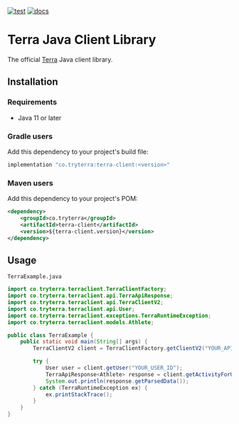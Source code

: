 [![test](https://github.com/tryterra/terra-client-java/actions/workflows/test.yml/badge.svg)](https://github.com/tryterra/terra-client-java/actions/workflows/test.yml)
[![docs](https://github.com/tryterra/terra-client-java/actions/workflows/docs.yml/badge.svg)](https://github.com/tryterra/terra-client-java/actions/workflows/docs.yml)

# Terra Java Client Library

The official [Terra](https://tryterra.co) Java client library.

## Installation

### Requirements

- Java 11 or later

### Gradle users

Add this dependency to your project's build file:

```groovy
implementation "co.tryterra:terra-client:<version>"
```

### Maven users

Add this dependency to your project's POM:

```xml
<dependency>
    <groupId>co.tryterra</groupId>
    <artifactId>terra-client</artifactId>
    <version>${terra-client.version}</version>
</dependency>
```

## Usage

`TerraExample.java`

```java
import co.tryterra.terraclient.TerraClientFactory;
import co.tryterra.terraclient.api.TerraApiResponse;
import co.tryterra.terraclient.api.TerraClientV2;
import co.tryterra.terraclient.api.User;
import co.tryterra.terraclient.exceptions.TerraRuntimeException;
import co.tryterra.terraclient.models.Athlete;

public class TerraExample {
    public static void main(String[] args) {
        TerraClientV2 client = TerraClientFactory.getClientV2("YOUR_API_KEY", "YOUR_DEV_ID");

        try {
            User user = client.getUser("YOUR_USER_ID");
            TerraApiResponse<Athlete> response = client.getActivityForUser(user);
            System.out.println(response.getParsedData());
        } catch (TerraRuntimeException ex) {
            ex.printStackTrace();
        }
    }
}
```
